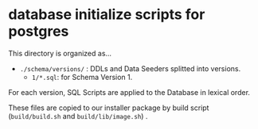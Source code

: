 database initialize scripts for postgres
=========================================

This directory is organized as...

- `./schema/versions/` : DDLs and Data Seeders splitted into versions.
    - `1/*.sql`: for Schema Version 1.

For each version, SQL Scripts are applied to the Database in lexical order.

These files are copied to our installer package by build script (`build/build.sh` and `build/lib/image.sh`) .
